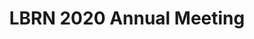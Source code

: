 ---
layout: post
title: LBRN 2020 Annual Meeting
categories: events
eventDate: January 17-18, 2019
startTime: 1:00pm
endTime: 9:00pm
description: LBRN Each year the LBRN program has an annual meeting in which program participants from PUI campuses, summer program, committee members and administrators meet to review individual research accomplishments and to discuss the overall program activity. January 17-18, 2020, Save the Date!
---